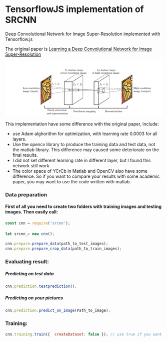 # TensorflowJS implementation of SRCNN
Deep Convolutional Network for Image Super-Resolution implemented with Tensorflow.js

The original paper is [Learning a Deep Convolutional Network for Image Super-Resolution](https://arxiv.org/abs/1501.00092)
<p align="center">
  <img src="https://github.com/BadMachine/SRCNN-tfjs/blob/master/additional/arch.jpg" width="800"/>
</p>

This implementation have some difference with the original paper, include:

* use Adam alghorithm for optimization, with learning rate 0.0003 for all layers.
* Use the opencv library to produce the training data and test data, not the matlab library. This difference may caused some deteriorate on the final results.
* I did not set different learning rate in different layer, but I found this network still work.
* The color space of YCrCb in Matlab and OpenCV also have some difference. So if you want to compare your results with some academic paper, you may want to use the code written with matlab.



### Data preparation
#### First of all you need to create two folders with training images and testing images. Then easily call:
```js
const cnn = require('srcnn');

let srcnn_= new cnn();
```
```js
cnn.prepare.prepare_data(path_to_test_images);
cnn.prepare.prepare_crop_data(path_to_train_images);

```



### Evaluating result:

##### Predicting on test data

```js
cnn.prediction.testprediction();
```

##### Predicting on your pictures
```js
cnn.prediction.predict_on_image(Path_to_image);
```
### Training:
```js
cnn.training.train({  createDataset: false }); // use true if you want to create or refresh dataset (Data preparation)
```
